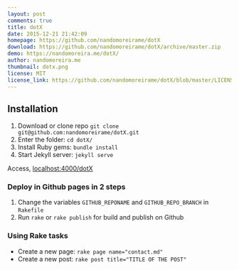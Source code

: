 ```yaml
---
layout: post
comments: true
title: dotX
date: 2015-12-21 21:42:09
homepage: https://github.com/nandomoreirame/dotX
download: https://github.com/nandomoreirame/dotX/archive/master.zip
demo: https://nandomoreira.me/dotX/
author: nandomoreira.me
thumbnail: dotx.png
license: MIT
license_link: https://github.com/nandomoreirame/dotX/blob/master/LICENSE
---
```


## Installation

1. Download or clone repo `git clone git@github.com:nandomoreirame/dotX.git`
2. Enter the folder: `cd dotX/`
3. Install Ruby gems: `bundle install`
4. Start Jekyll server: `jekyll serve`

Access, [localhost:4000/dotX](https://localhost:4000/dotX)

### Deploy in Github pages in 2 steps

1. Change the variables `GITHUB_REPONAME` and `GITHUB_REPO_BRANCH` in `Rakefile`
2. Run `rake` or `rake publish` for build and publish on Github

### Using Rake tasks

* Create a new page: `rake page name="contact.md"`
* Create a new post: `rake post title="TITLE OF THE POST"`
